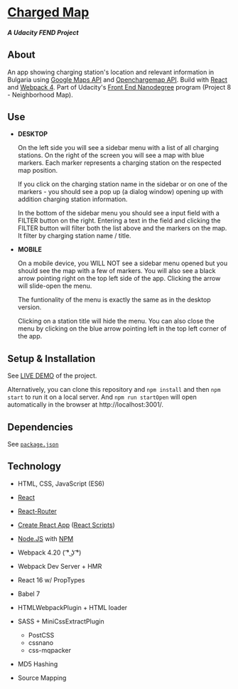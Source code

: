 # [Charged Map](https://todiros.github.io/charge-map/)
##### *A Udacity FEND Project*

## About

An app showing charging station's location and relevant information in Bulgaria using [Google Maps API](https://developers.google.com/maps/documentation/javascript/tutorial) and [Openchargemap API](https://map.openchargemap.io/). Build with [React](https://reactjs.org/) and [Webpack 4](https://webpack.js.org/). Part of Udacity's [Front End Nanodegree](https://eu.udacity.com/course/front-end-web-developer-nanodegree--nd001) program (Project 8 - Neighborhood Map). 

## Use

- **DESKTOP**
    
    On the left side you will see a sidebar menu with a list of all charging stations. On the right of the screen you will see a map with blue markers. Each marker represents a charging station on the respected map position. 
    
    If you click on the charging station name in the sidebar or on one of the markers - you should see a pop up (a dialog window) opening up with addition charging station information.

    In the bottom of the sidebar menu you should see a input field with a FILTER button on the right. Entering a text in the field and clicking the FILTER button will filter both the list above and the markers on the map. It filter by charging station name / title.   

- **MOBILE**

    On a mobile device, you WILL NOT see a sidebar menu opened but you should see the map with a few of markers. You will also see a black arrow pointing right on the top left side of the app. Clicking the arrow will slide-open the menu. 
    
    The funtionality of the menu is exactly the same as in the desktop version. 
    
    Clicking on a station title will hide the menu. You can also close the menu by clicking on the blue arrow pointing left in the top left corner of the app. 

## Setup & Installation

See [LIVE DEMO](https://todiros.github.io/charge-map/) of the project. 
    
Alternatively, you can clone this repository and `npm install` and then `npm start` to run it on a local server. And `npm run startOpen` will open automatically in the browser at http://localhost:3001/.

## Dependencies 

See [`package.json`](https://github.com/Todiros/my-reads/blob/master/package.json)

## Technology

* HTML, CSS, JavaScript (ES6)
* [React](https://reactjs.org/)
* [React-Router](https://reacttraining.com/react-router/)
* [Create React App](https://github.com/facebookincubator/create-react-app) ([React Scripts](https://github.com/facebookincubator/create-react-app/blob/master/packages/react-scripts/template/README.md))
* [Node.JS](https://nodejs.org/en/) with [NPM](https://www.npmjs.com/)


*   Webpack 4.20 ( ͡° ͜ʖ ͡°)
* Webpack Dev Server + HMR
* React 16 w/ PropTypes
* Babel 7
* HTMLWebpackPlugin + HTML loader
* SASS + MiniCssExtractPlugin
    * PostCSS
    * cssnano
    * css-mqpacker
* MD5 Hashing
* Source Mapping